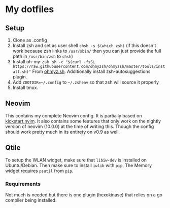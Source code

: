 # My dotfiles
## Setup
1. Clone as .config
2. Install zsh and set as user shell `chsh -s $(which zsh)` (if this doesn't work 
because zsh links to `/usr/sbin/` then you can just provide the full path in 
`/usr/bin/zsh` to `chsh`)
3. Install oh-my-zsh. `sh -c "$(curl -fsSL https://raw.githubusercontent.com/ohmyzsh/ohmyzsh/master/tools/install.sh)"`
From [ohmyz.sh](https://ohmyz.sh/#install). Additionally install zsh-autosuggestions plugin.
4. Add `ZDOTDIR=~/.config` to `~/.zshenv` so that zsh will source it properly
5. Install tmux.

## Neovim
This contains my complete Neovim config. It is partially based on [kickstart.nvim](https://github.com/nvim-lua/kickstart.nvim).
It also contains some features that only work on the nightly version of neovim 
(10.0.0) at the time of writing this. Though the config should work pretty much 
in its entirety on v0.9 as well.

## Qtile
To setup the WLAN widget, make sure that `libiw-dev` is installed on Ubuntu/Debian.
Then make sure to install `iwlib` with `pip`.
The Memory widget requires `psutil` from `pip`.

### Requirements
Not much is needed but there is one plugin (hexokinase) that relies on a go compiler
being installed.
